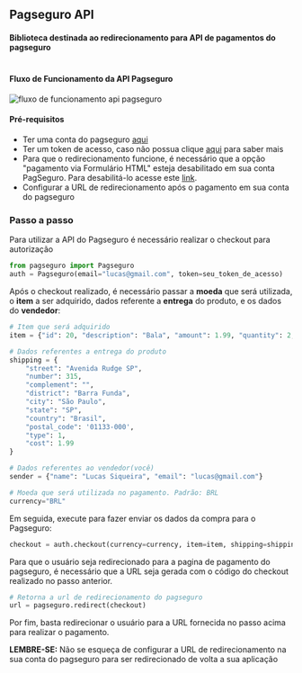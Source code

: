 ## Pagseguro API
#### Biblioteca destinada ao redirecionamento para API de pagamentos do pagseguro

#
#### Fluxo de Funcionamento da API Pagseguro
![fluxo de funcionamento api pagseguro](https://stc.pagseguro.uol.com.br/pagseguro/i/integracoes/pagamento_via_api.gif)


#### Pré-requisitos
* Ter uma conta do pagseguro [aqui](https://pagseguro.uol.com.br/registration/registration.jhtml?rcr=a94ca841163f72d80fd722ed640bdee178a122d572976d3c4e900351a26b2d462dee1e3219f2241cd7d93487011c26a78d610f9f6dbf521c4bb5d617fd1bb0b2)
* Ter um token de acesso, caso não possua clique [aqui](https://dev.pagseguro.uol.com.br/reference#autenticacao) para saber mais
* Para que o redirecionamento funcione, é necessário que a opção "pagamento via Formulário HTML" esteja desabilitado em sua conta PagSeguro. Para desabilitá-lo acesse este [link](https://pagseguro.uol.com.br/preferencias/integracoes.jhtml).
* Configurar a URL de redirecionamento após o pagamento em sua conta do pagseguro

  
### Passo a passo

Para utilizar a API do Pagseguro é necessário realizar o checkout para autorização

```python
from pagseguro import Pagseguro
auth = Pagseguro(email="lucas@gmail.com", token=seu_token_de_acesso)
```

Após o checkout realizado, é necessário passar a __moeda__ que será utilizada, o __item__ a ser adquirido, dados referente a __entrega__ do produto, e os dados do __vendedor__:
```python
# Item que será adquirido
item = {"id": 20, "description": "Bala", "amount": 1.99, "quantity": 2, "weight": 0}

# Dados referentes a entrega do produto
shipping = {
    "street": "Avenida Rudge SP",
    "number": 315,
    "complement": "",
    "district": "Barra Funda",
    "city": "São Paulo",
    "state": "SP",
    "country": "Brasil",
    "postal_code": '01133-000',
    "type": 1,
    "cost": 1.99
}

# Dados referentes ao vendedor(você)
sender = {"name": "Lucas Siqueira", "email": "lucas@gmail.com"}

# Moeda que será utilizada no pagamento. Padrão: BRL
currency="BRL"

```

Em seguida, execute para fazer enviar os dados da compra para o Pagseguro:
```python
checkout = auth.checkout(currency=currency, item=item, shipping=shipping, sender=sender)
```

Para que o usuário seja redirecionado para a pagina de pagamento do pagseguro, é necessário que a URL seja gerada com o código do checkout realizado no passo anterior.
```python
# Retorna a url de redirecionamento do pagseguro
url = pagseguro.redirect(checkout)
```

Por fim, basta redirecionar o usuário para a URL fornecida no passo acima para realizar o pagamento.

__LEMBRE-SE:__ Não se esqueça de configurar a URL de redirecionamento na sua conta do pagseguro para ser redirecionado de volta a sua aplicação
